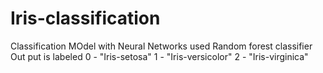 # Iris-classification
Classification MOdel with Neural Networks 
used Random forest classifier
Out put is labeled 
0 - "Iris-setosa"
1 - "Iris-versicolor"
2 - "Iris-virginica"
